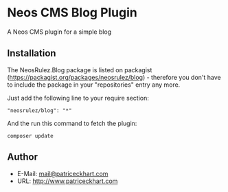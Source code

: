 # Neos CMS Blog Plugin

A Neos CMS plugin for a simple blog

## Installation

The NeosRulez.Blog package is listed on packagist (https://packagist.org/packages/neosrulez/blog) - therefore you don't have to include the package in your "repositories" entry any more.

Just add the following line to your require section:

```
"neosrulez/blog": "*"
```

And the run this command to fetch the plugin:

```
composer update
```

## Author

* E-Mail: mail@patriceckhart.com 
* URL: http://www.patriceckhart.com 